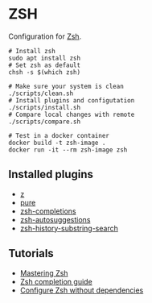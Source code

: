 # ZSH

Configuration for [Zsh](https://zsh.sourceforge.io/).

```shell
# Install zsh
sudo apt install zsh
# Set zsh as default
chsh -s $(which zsh)
```

```shell
# Make sure your system is clean
./scripts/clean.sh
# Install plugins and configutation
./scripts/install.sh
# Compare local changes with remote
./scripts/compare.sh
```

```shell
# Test in a docker container
docker build -t zsh-image .
docker run -it --rm zsh-image zsh
```

## Installed plugins

* [z](https://github.com/rupa/z)
* [pure](https://github.com/sindresorhus/pure)
* [zsh-completions](https://github.com/zsh-users/zsh-completions)
* [zsh-autosuggestions](https://github.com/zsh-users/zsh-autosuggestions)
* [zsh-history-substring-search](https://github.com/zsh-users/zsh-history-substring-search)

## Tutorials

- [Mastering Zsh](https://github.com/rothgar/mastering-zsh)
- [Zsh completion guide](https://thevaluable.dev/zsh-completion-guide-examples/)
- [Configure Zsh without dependencies](https://thevaluable.dev/zsh-install-configure-mouseless/)
